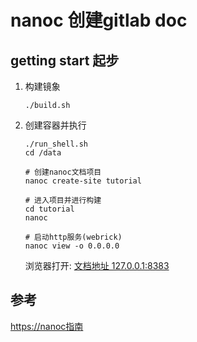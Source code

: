 # nanoc 创建gitlab doc

## getting start 起步

1. 构建镜象

    ```shell
    ./build.sh
    ```

1. 创建容器并执行

    ```shell
    ./run_shell.sh
    cd /data

    # 创建nanoc文档项目
    nanoc create-site tutorial

    # 进入项目并进行构建
    cd tutorial
    nanoc

    # 启动http服务(webrick)
    nanoc view -o 0.0.0.0
    ```

    浏览器打开: [文档地址 127.0.0.1:8383](http://127.0.0.1:8383)

## 参考

[https://nanoc指南][1]

[1]: https://nanoc.ws/doc/tutorial/
